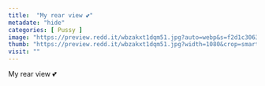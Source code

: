 ```yaml
---
title:  "My rear view 💕"
metadate: "hide"
categories: [ Pussy ]
image: "https://preview.redd.it/wbzakxt1dqm51.jpg?auto=webp&s=f2d1c306362bac846219ad383557634cf32599fc"
thumb: "https://preview.redd.it/wbzakxt1dqm51.jpg?width=1080&crop=smart&auto=webp&s=12f359fca18219c2bf298c496ebcd13c49914cf3"
visit: ""
---
```

My rear view 💕
